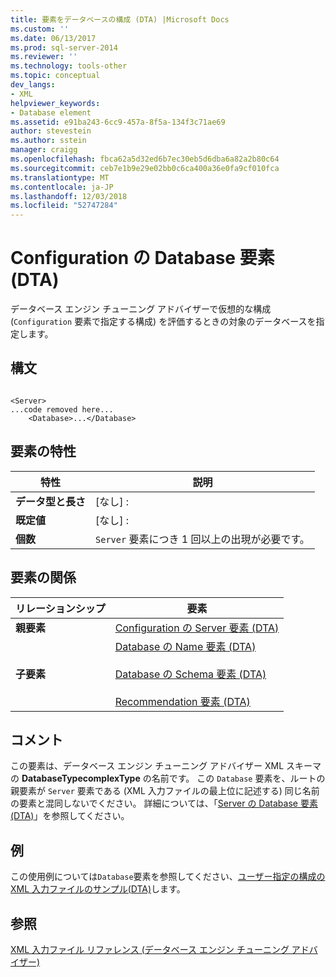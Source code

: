 ```yaml
---
title: 要素をデータベースの構成 (DTA) |Microsoft Docs
ms.custom: ''
ms.date: 06/13/2017
ms.prod: sql-server-2014
ms.reviewer: ''
ms.technology: tools-other
ms.topic: conceptual
dev_langs:
- XML
helpviewer_keywords:
- Database element
ms.assetid: e91ba243-6cc9-457a-8f5a-134f3c71ae69
author: stevestein
ms.author: sstein
manager: craigg
ms.openlocfilehash: fbca62a5d32ed6b7ec30eb5d6dba6a82a2b80c64
ms.sourcegitcommit: ceb7e1b9e29e02bb0c6ca400a36e0fa9cf010fca
ms.translationtype: MT
ms.contentlocale: ja-JP
ms.lasthandoff: 12/03/2018
ms.locfileid: "52747284"
---
```

# <a name="database-element-for-configuration-dta"></a>Configuration の Database 要素 (DTA)
  データベース エンジン チューニング アドバイザーで仮想的な構成 (`Configuration` 要素で指定する構成) を評価するときの対象のデータベースを指定します。  
  
## <a name="syntax"></a>構文  
  
```  
  
<Server>  
...code removed here...  
    <Database>...</Database>  
```  
  
## <a name="element-characteristics"></a>要素の特性  
  
|特性|説明|  
|--------------------|-----------------|  
|**データ型と長さ**|[なし] :|  
|**既定値**|[なし] :|  
|**個数**|`Server` 要素につき 1 回以上の出現が必要です。|  
  
## <a name="element-relationships"></a>要素の関係  
  
|リレーションシップ|要素|  
|------------------|--------------|  
|**親要素**|[Configuration の Server 要素 &#40;DTA&#41;](server-element-for-configuration-dta.md)|  
|**子要素**|[Database の Name 要素 &#40;DTA&#41;](name-element-for-database-dta.md)<br /><br /> [Database の Schema 要素 &#40;DTA&#41;](schema-element-for-database-dta.md)<br /><br /> [Recommendation 要素 &#40;DTA&#41;](recommendation-element-dta.md)|  
  
## <a name="remarks"></a>コメント  
 この要素は、データベース エンジン チューニング アドバイザー XML スキーマの **DatabaseTypecomplexType** の名前です。 この `Database` 要素を、ルートの親要素が `Server` 要素である (XML 入力ファイルの最上位に記述する) 同じ名前の要素と混同しないでください。 詳細については、「[Server の Database 要素 &#40;DTA&#41;](database-element-for-server-dta.md)」を参照してください。  
  
## <a name="example"></a>例  
 この使用例については`Database`要素を参照してください、[ユーザー指定の構成の XML 入力ファイルのサンプル&#40;DTA&#41;](xml-input-file-sample-with-user-specified-configuration-dta.md)します。  
  
## <a name="see-also"></a>参照  
 [XML 入力ファイル リファレンス &#40;データベース エンジン チューニング アドバイザー&#41;](xml-input-file-reference-database-engine-tuning-advisor.md)  
  
  
